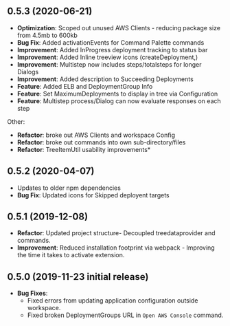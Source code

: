 ## 0.5.3 (2020-06-21)
- __Optimization__: Scoped out unused AWS Clients - reducing package size from 4.5mb to 600kb
- __Bug Fix__: Added activationEvents for Command Palette commands
- __Improvement__: Added InProgress deployment tracking to status bar
- __Improvement__: Added Inline treeview icons (createDeployment,)
- __Improvement__: Multistep now includes steps/totalsteps for longer Dialogs
- __Improvement__: Added description to Succeeding Deployments
- __Feature__: Added ELB and DeploymentGroup Info
- __Feature__: Set MaximumDeployments to display in tree via Configuration
- __Feature__: Multistep process/Dialog can now evaluate responses on each step

Other:
- __Refactor__: broke out AWS Clients and workspace Config
- __Refactor__: broke out commands into own sub-directory/files
- __Refactor__: TreeItemUtil usability improvements*

## 0.5.2 (2020-04-07)
- Updates to older npm dependencies
- __Bug Fix__: Updated icons for Skipped deployent targets

## 0.5.1 (2019-12-08)
- __Refactor__: Updated project structure- Decoupled treedataprovider and commands.
- __Improvement__: Reduced installation footprint via webpack - Improving the time it takes to activate extension.

## 0.5.0 (2019-11-23 initial release)
- __Bug Fixes__:
    - Fixed errors from updating application configuration outside workspace.
    - Fixed broken DeploymentGroups URL in `Open AWS Console` command.